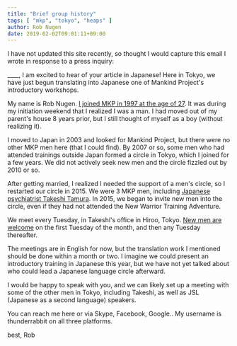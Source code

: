 ```yaml
---
title: "Brief group history"
tags: [ "mkp", "tokyo", "heaps" ]
author: Rob Nugen
date: 2019-02-02T09:01:11+09:00
---
```


I have not updated this site recently, so thought I would capture this email I wrote in response to a press inquiry:


____, I am excited to hear of your article in Japanese!  Here in Tokyo, we have just begun translating into Japanese one of Mankind Project's introductory workshops.

My name is Rob Nugen. [I joined MKP in 1997 at the age of 27](https://new.robnugen.com/journal/1997/11/15/new-warrior-training/). It was during my initiation weekend that I realized I was a man.  I had moved out of my parent's house 8 years prior, but I still thought of myself as a boy (without realizing it).

I moved to Japan in 2003 and looked for Mankind Project, but there were no other MKP men here (that I could find).   By 2007 or so, some men who had attended trainings outside Japan formed a circle in Tokyo, which I joined for a few years.  We did not actively seek new men and the circle fizzled out by 2010 or so.

After getting married, I realized I needed the support of a men's circle, so I restarted our circle in 2015.  We were 3 MKP men, including [Japanese psychiatrist Takeshi Tamura](https://www.tamuratakeshi.jp/about.php).  In 2015, we began to invite new men into the circle, even if they had not attended the New Warrior Training Adventure.

We meet every Tuesday, in Takeshi's office in Hiroo, Tokyo.  [New men are welcome](https://www.meetup.com/ManKind-Project-Tokyo/) on the first Tuesday of the month, and then any Tuesday thereafter.

The meetings are in English for now, but the translation work I mentioned should be done within a month or two.  I imagine we could present an introductory training in Japanese this year, but we have not yet talked about who could lead a Japanese language circle afterward.

I would be happy to speak with you, and we can likely set up a meeting with some of the other men in Tokyo, including Takeshi, as well as JSL (Japanese as a second language) speakers.

You can reach me here or via Skype, Facebook, Google..  My username is thunderrabbit on all three platforms.

best,
Rob